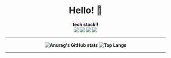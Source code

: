 <div align=center><h1> Hello! 👋</h1></div>

<div align="center"><b> tech stack!!
</br>
<img src="https://img.shields.io/badge/C-A8B9CC?style=flat&logo=C&logoColor=white"/></a> 
<img src="https://img.shields.io/badge/Java-007396?style=flat&logo=OpenjDk&logoColor=white"> 
<img src="https://img.shields.io/badge/c++-00599C?style=flat&logo=c%2B%2B&logoColor=white">
<img src="https://img.shields.io/badge/python-3776AB?style=flat&logo=python&logoColor=white">
  
</div>
<hr>

<div align=center>

![Anurag's GitHub stats](https://github-readme-stats.vercel.app/api?username=jiwoo1202&show_icons=true&theme=radical)
![Top Langs](https://github-readme-state-murex.vercel.app/api/top-langs/?username=jiwoo1202&layout=compact&theme=tokyonight)

</div>

<hr>

<!--
**jiwoo1202/jiwoo1202** is a ✨ _special_ ✨ repository because its `README.md` (this file) appears on your GitHub profile.

Here are some ideas to get you started:

- 🔭 I’m currently working on ...
- 🌱 I’m currently learning ...
- 👯 I’m looking to collaborate on ...
- 🤔 I’m looking for help with ...
- 💬 Ask me about ...
- 📫 How to reach me: ...
- 😄 Pronouns: ...
- ⚡ Fun fact: ...
-->
